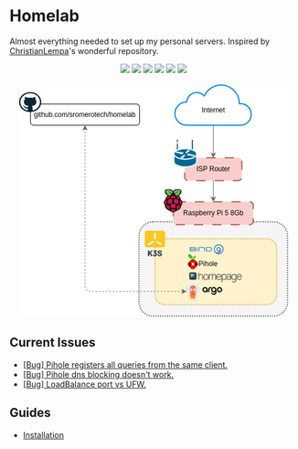 # Homelab

Almost everything needed to set up my personal servers. Inspired by [ChristianLempa](https://github.com/ChristianLempa)'s wonderful repository.

<p align="center">
    <a alt="Raspberry Pi">
      <img src="https://img.shields.io/badge/Raspberry_Pi-a22846?style=flat&logo=raspberry-pi&logoColor=white">
    </a>
    <a alt="Ansible">
      <img src="https://img.shields.io/badge/Ansible-000000?style=flat&logo=ansible&logoColor=white" />
    </a>
    <a alt="Kubernetes">
      <img src="https://img.shields.io/badge/Kubernetes-326ce5?style=flat&logo=kubernetes&logoColor=white" />
    </a>
    <a alt="K3s">
      <img src="https://img.shields.io/badge/K3s-ffe600?style=flat&logo=k3s&logoColor=black" />
    </a>
    <a alt="ArgoCD">
      <img src="https://img.shields.io/badge/ArgoCD-007acc?style=flat&logo=argo&logoColor=white" />
    </a>
    <a alt="GitHub">
      <img src="https://img.shields.io/badge/GitHub-181717?style=flat&logo=github&logoColor=white" />
    </a>
</p>

<p align="center">
  <img src="docs/resources/homelab.png" alt="diagram-general"/>
</p>

## Current Issues

- [[Bug] Pihole registers all queries from the same client.](https://github.com/sromerotech/homelab/issues/1)
- [[Bug] Pihole dns blocking doesn't work.](https://github.com/sromerotech/homelab/issues/2)
- [[Bug] LoadBalance port vs UFW.](https://github.com/sromerotech/homelab/issues/3)


## Guides

- [Installation](docs/installation.md)